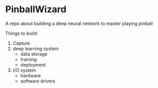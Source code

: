 # PinballWizard
A repo about building a deep neural network to master playing pinball


Things to build: 
1. Capture 
2. deep learning system
   - data storage
   - training
   - deployment
3. I/O system
   - hardware
   - software drivers
